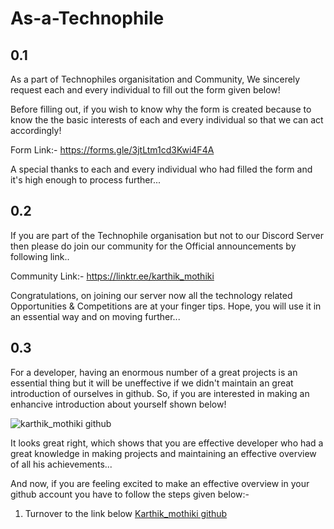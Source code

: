 # As-a-Technophile
## 0.1
As a part of Technophiles organisitation and Community, We sincerely request each and every individual to fill out the form given below!

Before filling out, if you wish to know why the form is created because to know the the basic interests of each and every individual so that we can act accordingly!

Form Link:- https://forms.gle/3jtLtm1cd3Kwi4F4A

A special thanks to each and every individual who had filled the form and it's high enough to process further...

## 0.2

If you are part of the Technophile organisation but not to our Discord Server then please do join our community for the Official announcements by following link..

Community Link:- https://linktr.ee/karthik_mothiki

Congratulations, on joining our server now all the technology related Opportunities & Competitions are at your finger tips. Hope, you will use it in an essential way and on moving further...

## 0.3

For a developer, having an enormous number of a great projects is an essential thing but it will be uneffective if we didn't maintain an great introduction of ourselves in github.
So, if you are interested in making an enhancive introduction about yourself shown below!

![karthik_mothiki github](https://user-images.githubusercontent.com/78647748/114135699-41b3aa80-9927-11eb-81f4-b92cebf8fda6.png) 

It looks great right, which shows that you are effective developer who had a great knowledge in making projects and maintaining an effective overview of all his achievements...

And now, if you are feeling excited to make an effective overview in your github account you have to follow the steps given below:-

1) Turnover to the link below
   [Karthik_mothiki github](https://github.com/KarthikMothiki/KarthikMothiki.git)
